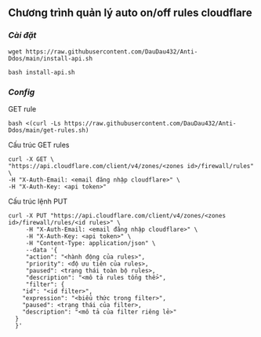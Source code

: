 ## Chương trình quản lý auto on/off rules cloudflare
### ***Cài đặt***
```
wget https://raw.githubusercontent.com/DauDau432/Anti-Ddos/main/install-api.sh
```
```
bash install-api.sh
```
### ***Config***


GET rule
```
bash <(curl -Ls https://raw.githubusercontent.com/DauDau432/Anti-Ddos/main/get-rules.sh)
```

Cấu trúc GET rules
```
curl -X GET \
"https://api.cloudflare.com/client/v4/zones/<zones id>/firewall/rules" \
-H "X-Auth-Email: <email đăng nhập cloudflare>" \
-H "X-Auth-Key: <api token>"
```

Cấu trúc lệnh PUT
```
curl -X PUT "https://api.cloudflare.com/client/v4/zones/<zones id>/firewall/rules/<id rules>" \
     -H "X-Auth-Email: <email đăng nhập cloudflare>" \
     -H "X-Auth-Key: <api token>" \
     -H "Content-Type: application/json" \
     --data '{
     "action": "<hành động của rules>",
     "priority": <độ ưu tiên của rules>,
     "paused": <trạng thái toàn bộ rules>,
     "description": "<mô tả rules tổng thể>",
     "filter": {
    "id": "<id filter>",
    "expression": "<biểu thức trong filter>",
    "paused": <trạng thái của filter>,
    "description": "<mô tả của filter riêng lẻ>"
  }
  }'
```
